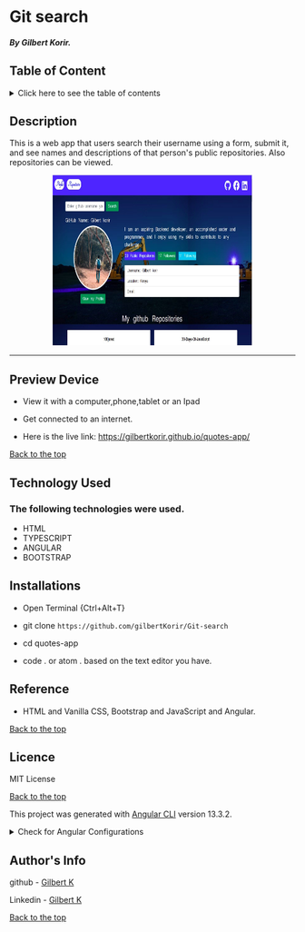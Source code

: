 # Git search

##### By Gilbert Korir.

## Table of Content

<details>
  <summary> Click here to see the table of contents</summary>

+ [Description](#description)
+ [Preview Device](#Preview)
+ [Technology Used](#technology-used)
+ [Reference](#reference)
+ [Licence](#licence)
+ [Authors Info](#author-Info)
</details>

## Description

<p>This is a web app that users search their username using a form, submit it, and see names and descriptions of that person's public repositories. Also repositories can be viewed.</p>

<p align="center"><img src="https://github.com/gilbertKorir/Git-search/blob/master/src/assets/bg.jpg" height="300px" width = "70%"> </p>
  
 ---

## Preview Device

* View it with a computer,phone,tablet or an Ipad

* Get connected to an internet.
  
* Here is the live link: https://gilbertkorir.github.io/quotes-app/

[Back to the top](#git-search)

## Technology Used

### The following technologies were used.

* HTML
* TYPESCRIPT
* ANGULAR
* BOOTSTRAP

## Installations

* Open Terminal {Ctrl+Alt+T}

* git clone `https://github.com/gilbertKorir/Git-search`

* cd quotes-app

* code . or atom . based on the text editor you have.

## Reference

* HTML and Vanilla CSS, Bootstrap and JavaScript and Angular.

[Back to the top](#git-search)

## Licence
MIT License

[Back to the top](#git-search)

This project was generated with [Angular CLI](https://github.com/angular/angular-cli) version 13.3.2.

<details>
<summary>Check for Angular Configurations</summary>
## Development server

Run `ng serve` for a dev server. Navigate to `http://localhost:4200/`. The application will automatically reload if you change any of the source files.

## Code scaffolding

Run `ng generate component component-name` to generate a new component. You can also use `ng generate directive|pipe|service|class|guard|interface|enum|module`.

## Build

Run `ng build` to build the project. The build artifacts will be stored in the `dist/` directory.

## Running unit tests

Run `ng test` to execute the unit tests via [Karma](https://karma-runner.github.io).

## Running end-to-end tests

Run `ng e2e` to execute the end-to-end tests via a platform of your choice. To use this command, you need to first add a package that implements end-to-end testing capabilities.

## Further help

To get more help on the Angular CLI use `ng help` or go check out the [Angular CLI Overview and Command Reference](https://angular.io/cli) page.
</details>


## Author's Info
github - [Gilbert K](https://github.com/gilbertKorir)

Linkedin - [Gilbert K](https://www.linkedin.com/public-profile/settings)


[Back to the top](#git-search)